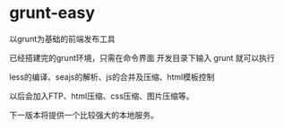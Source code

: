 # grunt-easy
以grunt为基础的前端发布工具

已经搭建完的grunt环境，只需在命令界面 开发目录下输入 grunt 就可以执行

less的编译、seajs的解析、js的合并及压缩、html模板控制

以后会加入FTP、html压缩、css压缩、图片压缩等。

下一版本将提供一个比较强大的本地服务。
